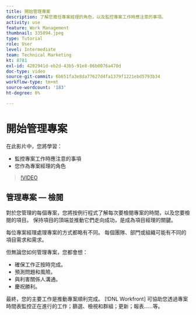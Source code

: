 ```yaml
---
title: 開始管理專案
description: 了解您擔任專案經理的角色，以及監控專案工作時應注意的事項。
activity: use
feature: Work Management
thumbnail: 335094.jpeg
type: Tutorial
role: User
level: Intermediate
team: Technical Marketing
kt: 8781
exl-id: 4202941d-eb2d-43b5-91e8-06b0076a470d
doc-type: video
source-git-commit: 6b651fa3e8da77627d4fa1379f1221ebd5793b34
workflow-type: tm+mt
source-wordcount: '183'
ht-degree: 0%

---
```


# 開始管理專案

在此影片中，您將學習：

* 監控專案工作時應注意的事項
* 您作為專案經理的角色

>[!VIDEO](https://video.tv.adobe.com/v/335094/?quality=12&learn=on)

## 管理專案 — 檢閱

對於您管理的每個專案，您將按例行程式了解每次要檢閱專案的時間，以及您要檢閱的項目。 保持項目的頂端並推動它們走向成功，是成為項目經理的關鍵。

每位專案經理處理專案的方式都略有不同。 每個團隊、部門或組織可能有不同的項目需求和需求。

但無論您如何管理專案，您都會想：

* 確保工作正按時完成。
* 預測問題和風險。
* 與利害關係人溝通。
* 慶祝勝利。

最終，您的主要工作是推動專案順利完成。 [!DNL Workfront] 可協助您透過專案時間表監控正在進行的工作；篩選、檢視和群組；更新；報表……等。

<!---
learn more urls
3 universal principles of project management
What is a project manager?
Project management knowledge areas
9 best practices for effective project management
10 work management problems and how to solve them
--->
